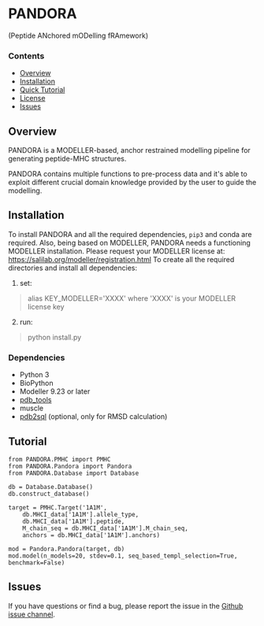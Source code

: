 # PANDORA
(Peptide ANchored mODelling fRAmework)

### Contents

- [Overview](#Overview)
- [Installation](#Installation)
- [Quick Tutorial](#Tutorial)
- [License](./LICENSE)
- [Issues](#Issues)

## Overview

PANDORA is a MODELLER-based, anchor restrained modelling pipeline for generating peptide-MHC structures.

PANDORA contains multiple functions to pre-process data and it's able to exploit different crucial domain knowledge provided by the user to guide the modelling.

## Installation

To install PANDORA and all the required dependencies, ```pip3``` and conda are required.
Also, being based on MODELLER, PANDORA needs a functioning MODELLER installation. Please request your MODELLER license at: https://salilab.org/modeller/registration.html
To create all the required directories and install all dependencies:
1. set:
> alias KEY_MODELLER='XXXX'
where 'XXXX' is your MODELLER license key
2. run:
> python install.py


### Dependencies

- Python 3
- BioPython
- Modeller 9.23 or later
- [pdb_tools](https://github.com/haddocking/pdb-tools)
- muscle
- [pdb2sql](https://github.com/DeepRank/pdb2sql) (optional, only for RMSD calculation)


## Tutorial

```
from PANDORA.PMHC import PMHC
from PANDORA.Pandora import Pandora
from PANDORA.Database import Database

db = Database.Database()
db.construct_database()

target = PMHC.Target('1A1M',
    db.MHCI_data['1A1M'].allele_type,
    db.MHCI_data['1A1M'].peptide,
    M_chain_seq = db.MHCI_data['1A1M'].M_chain_seq,
    anchors = db.MHCI_data['1A1M'].anchors)

mod = Pandora.Pandora(target, db)
mod.model(n_models=20, stdev=0.1, seq_based_templ_selection=True, benchmark=False)
```

## Issues

If you have questions or find a bug, please report the issue in the [Github issue channel](https://github.com/DarioMarzella/PANDORA/issues).
